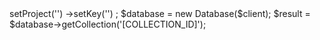 <?php

use Appwrite\Client;
use Appwrite\Services\Database;

$client = new Client();

$client
    ->setProject('')
    ->setKey('')
;

$database = new Database($client);

$result = $database->getCollection('[COLLECTION_ID]');